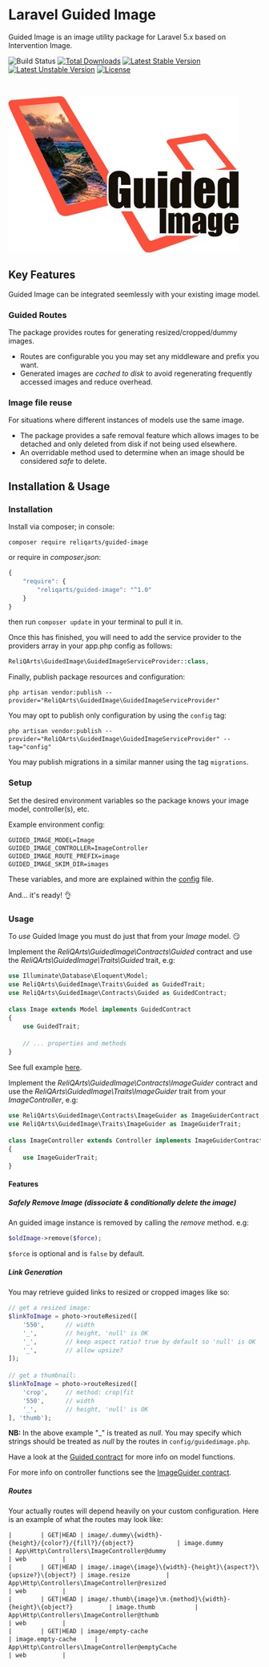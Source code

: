 # Laravel Guided Image

Guided Image is an image utility package for Laravel 5.x based on Intervention Image.

![Build Status](https://img.shields.io/circleci/project/ReliQArts/laravel-guided-image.svg?style=flat-square)
[![Total Downloads](https://poser.pugx.org/reliqarts/guided-image/downloads?format=flat-square)](https://packagist.org/packages/reliqarts/guided-image)
[![Latest Stable Version](https://poser.pugx.org/reliqarts/guided-image/version?format=flat-square)](https://packagist.org/packages/reliqarts/guided-image)
[![Latest Unstable Version](https://poser.pugx.org/reliqarts/guided-image/v/unstable?format=flat-square)](//packagist.org/packages/reliqarts/guided-image)
[![License](https://poser.pugx.org/reliqarts/guided-image/license?format=flat-square)](https://packagist.org/packages/reliqarts/guided-image)

&nbsp;

[![Guided Image for Laravel](https://raw.githubusercontent.com/reliqarts/laravel-guided-image/master/docs/images/logo.png)](#)

## Key Features

Guided Image can be integrated seemlessly with your existing image model.

### Guided Routes

The package provides routes for generating resized/cropped/dummy images. 
- Routes are configurable you you may set any middleware and prefix you want.
- Generated images are *cached to disk* to avoid regenerating frequently accessed images and reduce overhead.

### Image file reuse

For situations where different instances of models use the same image.
- The package provides a safe removal feature which allows images to be detached and only deleted from disk if not being used elsewhere.
- An overridable method used to determine when an image should be considered *safe* to delete. 

## Installation & Usage

### Installation

Install via composer; in console: 
```
composer require reliqarts/guided-image
``` 
or require in *composer.json*:
```js
{
    "require": {
        "reliqarts/guided-image": "^1.0"
    }
}
```
then run `composer update` in your terminal to pull it in.

Once this has finished, you will need to add the service provider to the providers array in your app.php config as follows:

```php
ReliQArts\GuidedImage\GuidedImageServiceProvider::class,
```

Finally, publish package resources and configuration:

```
php artisan vendor:publish --provider="ReliQArts\GuidedImage\GuidedImageServiceProvider"
``` 

You may opt to publish only configuration by using the `config` tag:

```
php artisan vendor:publish --provider="ReliQArts\GuidedImage\GuidedImageServiceProvider" --tag="config"
``` 
You may publish migrations in a similar manner using the tag `migrations`.

### Setup

Set the desired environment variables so the package knows your image model, controller(s), etc. 

Example environment config:
```
GUIDED_IMAGE_MODEL=Image
GUIDED_IMAGE_CONTROLLER=ImageController
GUIDED_IMAGE_ROUTE_PREFIX=image
GUIDED_IMAGE_SKIM_DIR=images
```

These variables, and more are explained within the [config](https://github.com/ReliQArts/laravel-guided-image/blob/master/src/config/config.php) file.

And... it's ready! :ok_hand:

### Usage

To *use* Guided Image you must do just that from your *Image* model. :smirk:

Implement the *ReliQArts\GuidedImage\Contracts\Guided* contract and use the *ReliQArts\GuidedImage\Traits\Guided* trait, e.g:

```php
use Illuminate\Database\Eloquent\Model;
use ReliQArts\GuidedImage\Traits\Guided as GuidedTrait;
use ReliQArts\GuidedImage\Contracts\Guided as GuidedContract;

class Image extends Model implements GuidedContract
{
    use GuidedTrait;

    // ... properties and methods
}
```
See full example [here](https://github.com/ReliQArts/laravel-guided-image/blob/master/docs/examples/Image.php).

Implement the *ReliQArts\GuidedImage\Contracts\ImageGuider* contract and use the *ReliQArts\GuidedImage\Traits\ImageGuider* trait from your *ImageController*, e.g:

```php
use ReliQArts\GuidedImage\Contracts\ImageGuider as ImageGuiderContract;
use ReliQArts\GuidedImage\Traits\ImageGuider as ImageGuiderTrait;

class ImageController extends Controller implements ImageGuiderContract
{
    use ImageGuiderTrait;
}
```

#### Features

##### Safely Remove Image (dissociate & conditionally delete the image)

An guided image instance is removed by calling the *remove* method. e.g:

```php
$oldImage->remove($force);
```
`$force` is optional and is `false` by default.

##### Link Generation

You may retrieve guided links to resized or cropped images like so:

```php
// get a resized image:
$linkToImage = photo->routeResized([
    '550',      // width
    '_',        // height, 'null' is OK 
    '_',        // keep aspect ratio? true by default so 'null' is OK
    '_',        // allow upsize?
]);

// get a thumbnail:
$linkToImage = photo->routeResized([
    'crop',     // method: crop|fit
    '550',      // width
    '_',        // height, 'null' is OK 
], 'thumb');
```
**NB:** In the above example "_" is treated as *null*. You may specify which strings should be treated as *null* by the routes in `config/guidedimage.php`. 

Have a look at the [Guided contract](https://github.com/ReliQArts/laravel-guided-image/blob/master/src/ReliQArts/GuidedImage/Contracts/Guided.php) for more info on model functions.

For more info on controller functions see the [ImageGuider contract](https://github.com/ReliQArts/laravel-guided-image/blob/master/src/ReliQArts/GuidedImage/Contracts/ImageGuider.php).

##### Routes

Your actually routes will depend heavily on your custom configuration. Here is an example of what the routes may look like:

```
|        | GET|HEAD | image/.dummy\{width}-{height}/{color?}/{fill?}/{object?}            | image.dummy           | App\Http\Controllers\ImageController@dummy                             | web          |
|        | GET|HEAD | image/.image\{image}\{width}-{height}\{aspect?}\{upsize?}\{object?} | image.resize          | App\Http\Controllers\ImageController@resized                           | web          |
|        | GET|HEAD | image/.thumb\{image}\m.{method}\{width}-{height}\{object?}          | image.thumb           | App\Http\Controllers\ImageController@thumb                             | web          |
|        | GET|HEAD | image/empty-cache                                                   | image.empty-cache     | App\Http\Controllers\ImageController@emptyCache                        | web          |

```